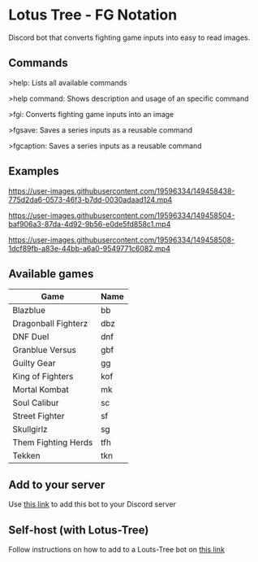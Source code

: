 # Lotus Tree - FG Notation

Discord bot that converts fighting game inputs into easy to read images.

## Commands
\>help: Lists all available commands

\>help command: Shows description and usage of an specific command

\>fgi: Converts fighting game inputs into an image

\>fgsave: Saves a series inputs as a reusable command

\>fgcaption: Saves a series inputs as a reusable command

## Examples
https://user-images.githubusercontent.com/19596334/149458438-775d2da6-0573-46f3-b7dd-0030adaad124.mp4

https://user-images.githubusercontent.com/19596334/149458504-baf906a3-87da-4d92-9b56-e0de5fd858c1.mp4

https://user-images.githubusercontent.com/19596334/149458508-1dcf89fb-a83e-44bb-a6a0-9549771c6082.mp4

## Available games
| Game                | Name |
|---------------------|------|
| Blazblue            | bb   |
| Dragonball Fighterz | dbz  |
| DNF Duel            | dnf  |
| Granblue Versus     | gbf  |
| Guilty Gear         | gg   |
| King of Fighters    | kof  |
| Mortal Kombat       | mk   |
| Soul Calibur        | sc   |
| Street Fighter      | sf   |
| Skullgirlz          | sg   |
| Them Fighting Herds | tfh  |
| Tekken              | tkn  |

## Add to your server
Use [this link](https://discord.com/oauth2/authorize?client_id=928539052834177024&scope=bot&permissions=34816) to add this bot to your Discord server

## Self-host (with Lotus-Tree)
Follow instructions on how to add to a Louts-Tree bot on [this link](https://github.com/jorgev259/Lotus-Tree)
